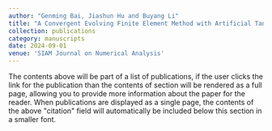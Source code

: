 ```yaml
---
author: "Genming Bai, Jiashun Hu and Buyang Li"
title: "A Convergent Evolving Finite Element Method with Artificial Tangential Motion for Surface Evolution under a Prescribed Velocity Field"
collection: publications
category: manuscripts
date: 2024-09-01
venue: 'SIAM Journal on Numerical Analysis'
---
```


The contents above will be part of a list of publications, if the user clicks the link for the publication than the contents of section will be rendered as a full page, allowing you to provide more information about the paper for the reader. When publications are displayed as a single page, the contents of the above "citation" field will automatically be included below this section in a smaller font.
